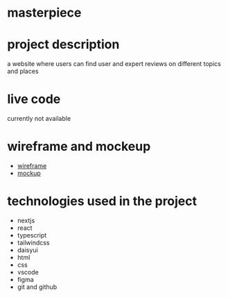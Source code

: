 # masterpiece

# project description
a website where users can find user and expert reviews on different topics and places

# live code 
currently not available

# wireframe and mockeup

- [wireframe](https://www.figma.com/file/eY0YEnwFJZtgqAJVa4nOwA/masterpiece-wireframe?node-id=0%3A1&t=xqd1CdRE3NoWnSSN-1)
- [mockup](https://www.figma.com/file/734vcvzxbBOCNjqhBCFLBI/masterpiece-mockup---v2?node-id=0%3A1&t=PQ86dMe3MUaNudOB-1)

# technologies used in the project

- nextjs
- react
- typescript
- tailwindcss
- daisyui
- html
- css 
- vscode
- figma
- git and github

